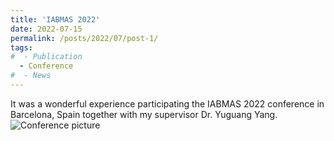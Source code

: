 ```yaml
---
title: 'IABMAS 2022'
date: 2022-07-15
permalink: /posts/2022/07/post-1/
tags:
#  - Publication
  - Conference
#  - News
---
```


It was a wonderful experience participating the IABMAS 2022 conference in Barcelona, Spain together with my supervisor Dr. Yuguang Yang.  
![Conference picture](haocheng1995/haocheng1995.github.io/images/IABMAS%2022.jpg)

